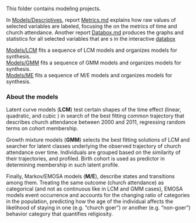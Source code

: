 This folder contains modeling projects.  

In [Models/Descriptives](./Descriptives), report [Metrics.md](./Descriptives/Metrics.md) explains how raw values of selected variables are labeled, focusing the on the metrics of time and church attendance. Another report [Databox.md](./Descriptives/Databox.md)  produces the graphs and statistics for all selected variables that are s in the interactive [databox](http://statcanvas.net/thesis/databox/index.html)

 [Models/LCM](./LCM) fits a sequence of LCM models and organizes models for synthesis.  
 [Models/GMM](./GMM) fits a sequence of GMM models and organizes models for synthesis.  
 [Models/ME](./ME) fits a sequence of M/E models and organizes models for synthesis.  


### About the models

Latent curve models (**LCM**) test certain shapes of the time effect (linear, quadratic, and cubic ) in search of the best fitting common trajectory that describes church attendance between 2000 and 2011, regressing random terms on cohort membership. 

Growth mixture models (**GMM**) selects the best fitting solutions of LCM and searcher for latent classes underlying the observed trajectory of church attendance over time. Individuals are grouped based on the similarity of their trajectories, and profiled. Birth cohort is used as predictor in determining membership in such latent profile. 

Finally, Markov/EMOSA models (**M/E**), describe states and transitions among them. Treating the same outcome (church attendance) as categorical (and not as continuous like in LCM and GMM cases), EMOSA models event occurrence and accounts for the changing ratio of categories in the population, predicting how the age of the individual affects the likelihood of staying in one (e.g. “church goer”) or another (e.g. “non-goer”) behavior category that quantifies religiosity.
